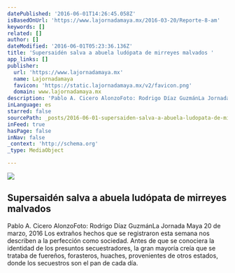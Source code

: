 ```yaml
---
datePublished: '2016-06-01T14:26:45.058Z'
isBasedOnUrl: 'https://www.lajornadamaya.mx/2016-03-20/Reporte-8-am'
keywords: []
related: []
author: []
dateModified: '2016-06-01T05:23:36.136Z'
title: 'Supersaidén salva a abuela ludópata de mirreyes malvados '
app_links: []
publisher:
  url: 'https://www.lajornadamaya.mx'
  name: Lajornadamaya
  favicon: 'https://static.lajornadamaya.mx/v2/favicon.png'
  domain: www.lajornadamaya.mx
description: 'Pablo A. Cicero AlonzoFoto: Rodrigo Díaz GuzmánLa Jornada Maya 20 de marzo, 2016 Los extraños hechos que se registraron esta semana nos describen a la perfección como sociedad. Antes de que se conociera la identidad de los presuntos secuestradores, la gran mayoría creía que se trataba de fuereños, forasteros, huaches, provenientes de otros estados, donde los secuestros son el pan de cada día.'
inLanguage: es
starred: false
sourcePath: _posts/2016-06-01-supersaiden-salva-a-abuela-ludopata-de-mirreyes-malvados.md
inFeed: true
hasPage: false
inNav: false
_context: 'http://schema.org'
_type: MediaObject

---
```

<article style=""><img src="https://s3-us-west-2.amazonaws.com/the-grid-img/p/3b466c9e6ac86b50102cb9aef546ba851f6912b3.jpg" /><h1>Supersaidén salva a abuela ludópata de mirreyes malvados </h1><p>Pablo A. Cicero AlonzoFoto: Rodrigo Díaz GuzmánLa Jornada Maya 20 de marzo, 2016 Los extraños hechos que se registraron esta semana nos describen a la perfección como sociedad. Antes de que se conociera la identidad de los presuntos secuestradores, la gran mayoría creía que se trataba de fuereños, forasteros, huaches, provenientes de otros estados, donde los secuestros son el pan de cada día.</p></article>